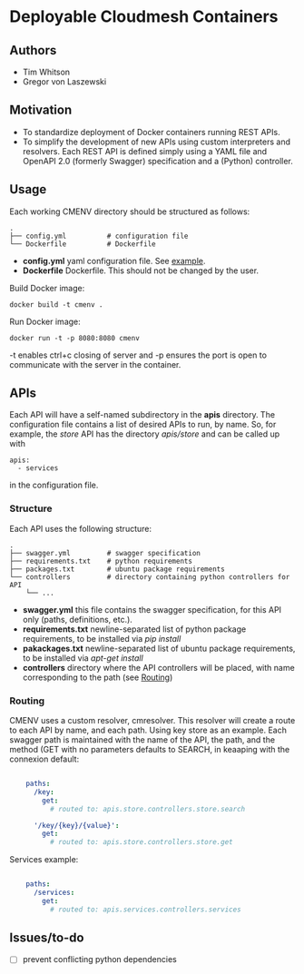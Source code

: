 # Deployable Cloudmesh Containers

## Authors

- Tim Whitson
- Gregor von Laszewski

## Motivation

- To standardize deployment of Docker containers running REST APIs. 
- To simplify the development of new APIs using custom interpreters and resolvers. Each REST API is defined simply using a YAML file and OpenAPI 2.0 (formerly Swagger) specification and a (Python) controller.

## Usage

Each working CMENV directory should be structured as follows:

    .
    ├── config.yml          # configuration file
    └── Dockerfile          # Dockerfile

- **config.yml** yaml configuration file. See [example](config.yml).
- **Dockerfile** Dockerfile. This should not be changed by the user.

Build Docker image:

    docker build -t cmenv .
    
Run Docker image:

    docker run -t -p 8080:8080 cmenv
    
-t enables ctrl+c closing of server and -p ensures the port is open to communicate with the server in the container.

## APIs

Each API will have a self-named subdirectory in the **apis** directory. The configuration file contains a list of desired APIs to run, by name. So, for example, the *store* API has the directory *apis/store* and can be called up with

    apis:
      - services
      
in the configuration file.

### Structure

Each API uses the following structure:

    .
    ├── swagger.yml         # swagger specification
    ├── requirements.txt    # python requirements
    ├── packages.txt        # ubuntu package requirements
    └── controllers         # directory containing python controllers for API
        └── ...
        
- **swagger.yml** this file contains the swagger specification, for this API only (paths, definitions, etc.).
- **requirements.txt** newline-separated list of python package requirements, to be installed via *pip install*
- **pakackages.txt** newline-separated list of ubuntu package requirements, to be installed via *apt-get install*
- **controllers** directory where the API controllers will be placed, with name corresponding to the path (see [Routing](#routing))

### Routing

CMENV uses a custom resolver, cmresolver. This resolver will create a route to each API by name, and each path. Using key store as an example. Each swagger path is maintained with the name of the API, the path, and the method (GET with no parameters defaults to SEARCH, in keaaping with the connexion default:

```yaml

    paths:
      /key:
        get:
          # routed to: apis.store.controllers.store.search

      '/key/{key}/{value}':
        get:
          # routed to: apis.store.controllers.store.get
```

Services example:

```yaml

    paths:
      /services:
        get:
          # routed to: apis.services.controllers.services
```

## Issues/to-do

- [ ] prevent conflicting python dependencies

